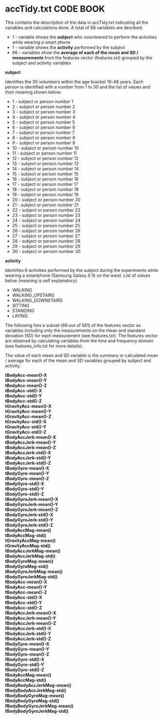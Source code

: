 # accTidy.txt CODE BOOK

This contains the description of the data in accTidy.txt indicating all the variables and calculations done. A total of 68 variables are desribed:  
* 1 - variable shows the **subject** who volunteered to perform the activities while wearing a smart phone  
* 1 - variable shows the **activity** performed by the subject  
* 66 - variables show the **average of each of the mean and SD / measurements** from the features vector (features.txt) grouped by the subject and activity variables 

**subject**  
  
Identifies the 30 volunteers within the age bracket 19-48 years.  Each person is identified with a number from 1 to 30 and the list of values and their meaning shown below:  
* 1 - subject or person number 1  
* 2 - subject or person number 2  
* 3 - subject or person number 3  
* 4 - subject or person number 4  
* 5 - subject or person number 5  
* 6 - subject or person number 6  
* 7 - subject or person number 7  
* 8 - subject or person number 8  
* 9 - subject or person number 9  
* 10 - subject or person number 10  
* 11 - subject or person number 11  
* 12 - subject or person number 12  
* 13 - subject or person number 13  
* 14 - subject or person number 14  
* 15 - subject or person number 15  
* 16 - subject or person number 16  
* 17 - subject or person number 17  
* 18 - subject or person number 18  
* 19 - subject or person number 19  
* 20 - subject or person number 20  
* 21 - subject or person number 21  
* 22 - subject or person number 22  
* 23 - subject or person number 23  
* 24 - subject or person number 24  
* 25 - subject or person number 25  
* 26 - subject or person number 26  
* 27 - subject or person number 27  
* 28 - subject or person number 28  
* 29 - subject or person number 29  
* 30 - subject or person number 30  

**activity**  
  
Identifies 6 activities performed by the subject during the experiments while wearing a smartphone (Samsung Galaxy S II) on the waist. List of values below (meaning is self explanatory):  
* WALKING  
* WALKING_UPSTAIRS  
* WALKING_DOWNSTAIRS  
* SITTING  
* STANDING  
* LAYING  
  
The following lists a subset (66 out of 561) of the features vector as variables including only the measurements on the mean and standard deviation (SD) for each measurement (see features.txt).  The features vector are obtained by calculating variables from the time and frequency domain (see features_info.txt for more details).  
	
The value of each mean and SD variable is the summary or calculated mean / average for each of the mean and SD variables grouped by subject and activity.  
  
**tBodyAcc-mean()-X  
tBodyAcc-mean()-Y  
tBodyAcc-mean()-Z  
tBodyAcc-std()-X  
tBodyAcc-std()-Y  
tBodyAcc-std()-Z  
tGravityAcc-mean()-X  
tGravityAcc-mean()-Y  
tGravityAcc-mean()-Z  
tGravityAcc-std()-X  
tGravityAcc-std()-Y  
tGravityAcc-std()-Z  
tBodyAccJerk-mean()-X  
tBodyAccJerk-mean()-Y  
tBodyAccJerk-mean()-Z  
tBodyAccJerk-std()-X  
tBodyAccJerk-std()-Y  
tBodyAccJerk-std()-Z  
tBodyGyro-mean()-X  
tBodyGyro-mean()-Y  
tBodyGyro-mean()-Z  
tBodyGyro-std()-X  
tBodyGyro-std()-Y  
tBodyGyro-std()-Z  
tBodyGyroJerk-mean()-X  
tBodyGyroJerk-mean()-Y  
tBodyGyroJerk-mean()-Z  
tBodyGyroJerk-std()-X  
tBodyGyroJerk-std()-Y  
tBodyGyroJerk-std()-Z  
tBodyAccMag-mean()  
tBodyAccMag-std()  
tGravityAccMag-mean()  
tGravityAccMag-std()  
tBodyAccJerkMag-mean()  
tBodyAccJerkMag-std()  
tBodyGyroMag-mean()  
tBodyGyroMag-std()  
tBodyGyroJerkMag-mean()  
tBodyGyroJerkMag-std()  
fBodyAcc-mean()-X  
fBodyAcc-mean()-Y  
fBodyAcc-mean()-Z  
fBodyAcc-std()-X  
fBodyAcc-std()-Y  
fBodyAcc-std()-Z  
fBodyAccJerk-mean()-X  
fBodyAccJerk-mean()-Y  
fBodyAccJerk-mean()-Z  
fBodyAccJerk-std()-X  
fBodyAccJerk-std()-Y  
fBodyAccJerk-std()-Z  
fBodyGyro-mean()-X  
fBodyGyro-mean()-Y  
fBodyGyro-mean()-Z  
fBodyGyro-std()-X  
fBodyGyro-std()-Y  
fBodyGyro-std()-Z  
fBodyAccMag-mean()  
fBodyAccMag-std()  
fBodyBodyAccJerkMag-mean()  
fBodyBodyAccJerkMag-std()  
fBodyBodyGyroMag-mean()  
fBodyBodyGyroMag-std()  
fBodyBodyGyroJerkMag-mean()  
fBodyBodyGyroJerkMag-std()**
